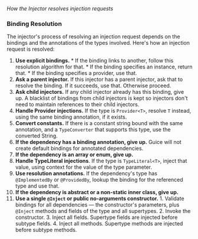 _How the Injector resolves injection requests_
### Binding Resolution
The injector's process of resolving an injection request depends on the bindings and the annotations of the types involved.  Here's how an injection request is resolved:
  1. **Use explicit bindings.**
    * If the binding links to another, follow this resolution algorithm for that.
    * If the binding specifies an instance, return that.
    * If the binding specifies a provider, use that.
  2. **Ask a parent injector.** If this injector has a parent injector, ask that to resolve the binding. If it succeeds, use that. Otherwise proceed.
  3. **Ask child injectors.** If any child injector already has this binding, give up. A blacklist of bindings from child injectors is kept so injectors don't need to maintain references to their child injectors.
  4. **Handle Provider injections.** If the type is `Provider<T>`, resolve `T` instead, using the same binding annotation, if it exists. 
  5. **Convert constants.** If there is a constant string bound with the same annotation, and a `TypeConverter` that supports this type, use the converted String.
  6. **If the dependency has a binding annotation, give up.** Guice will not create default bindings for annotated dependencies.
  7. **If the dependency is an array or enum, give up.**
  8. **Handle TypeLiteral injections**. If the type is `TypeLiteral<T>`, inject that value, using context for the value of the type parameter.
  9. **Use resolution annotations.** If the dependency's type has `@ImplementedBy` or `@ProvidedBy`, lookup the binding for the referenced type and use that.
  10. **If the dependency is abstract or a non-static inner class, give up.**
  11. **Use a single `@Inject` or public no-arguments constructor.**
    1. Validate bindings for all dependencies — the constructor's parameters, plus `@Inject` methods and fields of the type and all supertypes.
    2. Invoke the constructor.
    3. Inject all fields. Supertype fields are injected before subtype fields.
    4. Inject all methods. Supertype methods are injected before subtype methods.